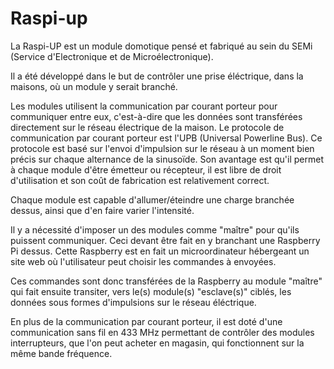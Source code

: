 # Raspi-up

La Raspi-UP est un module domotique pensé et fabriqué au sein du SEMi (Service d'Electronique et de Microélectronique).

Il a été développé dans le but de contrôler une prise éléctrique, dans la maisons, où un module y serait branché.

Les modules utilisent la communication par courant porteur pour communiquer entre eux, c'est-à-dire que les données sont transférées directement sur le réseau électrique de la maison.
Le protocole de communication par courant porteur est l'UPB (Universal Powerline Bus). 
Ce protocole est basé sur l'envoi d'impulsion sur le réseau à un moment bien précis sur chaque alternance de la sinusoïde.
Son avantage est qu'il permet à chaque module d'être émetteur ou récepteur, il est libre de droit d'utilisation et son coût de fabrication est relativement correct.

Chaque module est capable d'allumer/éteindre une charge branchée dessus, ainsi que d'en faire varier l'intensité.

Il y a nécessité d'imposer un des modules comme "maître" pour qu'ils puissent communiquer. Ceci devant être fait en y branchant une Raspberry Pi dessus.
Cette Raspberry est en fait un microordinateur hébergeant un site web où l'utilisateur peut choisir les commandes à envoyées.

Ces commandes sont donc transférées de la Raspberry au module "maître" qui fait ensuite transiter, vers le(s) module(s) "esclave(s)" ciblés, les données sous formes d'impulsions sur le réseau éléctrique.

En plus de la communication par courant porteur, il est doté d'une communication sans fil en 433 MHz permettant de contrôler des modules interrupteurs, que l'on peut acheter en magasin, qui fonctionnent sur la même bande fréquence.